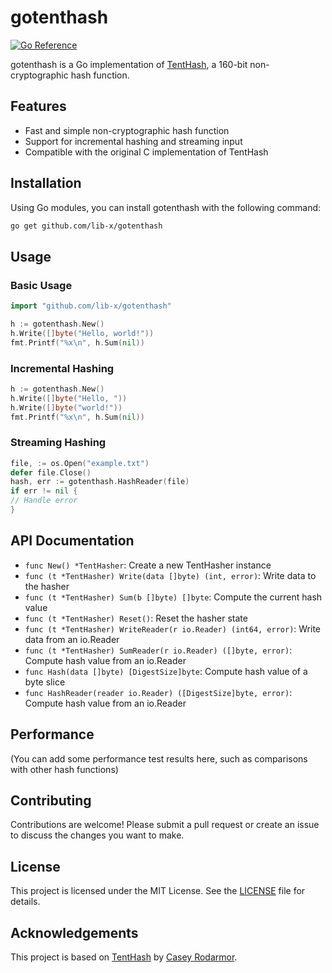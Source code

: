 # gotenthash

[![Go Reference](https://pkg.go.dev/badge/github.com/lib-x/gotenthash.svg)](https://pkg.go.dev/github.com/lib-x/gotenthash)

gotenthash is a Go implementation of [TentHash](https://github.com/cessen/tenthash), a 160-bit non-cryptographic hash function.

## Features

- Fast and simple non-cryptographic hash function
- Support for incremental hashing and streaming input
- Compatible with the original C implementation of TentHash

## Installation

Using Go modules, you can install gotenthash with the following command:

```bash
go get github.com/lib-x/gotenthash
```

## Usage

### Basic Usage

```go
import "github.com/lib-x/gotenthash"

h := gotenthash.New()
h.Write([]byte("Hello, world!"))
fmt.Printf("%x\n", h.Sum(nil))
```
### Incremental Hashing

```go
h := gotenthash.New()
h.Write([]byte("Hello, "))
h.Write([]byte("world!"))
fmt.Printf("%x\n", h.Sum(nil))
```

### Streaming Hashing

```go
file, := os.Open("example.txt")
defer file.Close()
hash, err := gotenthash.HashReader(file)
if err != nil {
// Handle error
}
```



## API Documentation

- `func New() *TentHasher`: Create a new TentHasher instance
- `func (t *TentHasher) Write(data []byte) (int, error)`: Write data to the hasher
- `func (t *TentHasher) Sum(b []byte) []byte`: Compute the current hash value
- `func (t *TentHasher) Reset()`: Reset the hasher state
- `func (t *TentHasher) WriteReader(r io.Reader) (int64, error)`: Write data from an io.Reader
- `func (t *TentHasher) SumReader(r io.Reader) ([]byte, error)`: Compute hash value from an io.Reader
- `func Hash(data []byte) [DigestSize]byte`: Compute hash value of a byte slice
- `func HashReader(reader io.Reader) ([DigestSize]byte, error)`: Compute hash value from an io.Reader

## Performance

(You can add some performance test results here, such as comparisons with other hash functions)

## Contributing

Contributions are welcome! Please submit a pull request or create an issue to discuss the changes you want to make.

## License

This project is licensed under the MIT License. See the [LICENSE](LICENSE) file for details.

## Acknowledgements

This project is based on [TentHash](https://github.com/cessen/tenthash) by [Casey Rodarmor](https://github.com/cessen).
